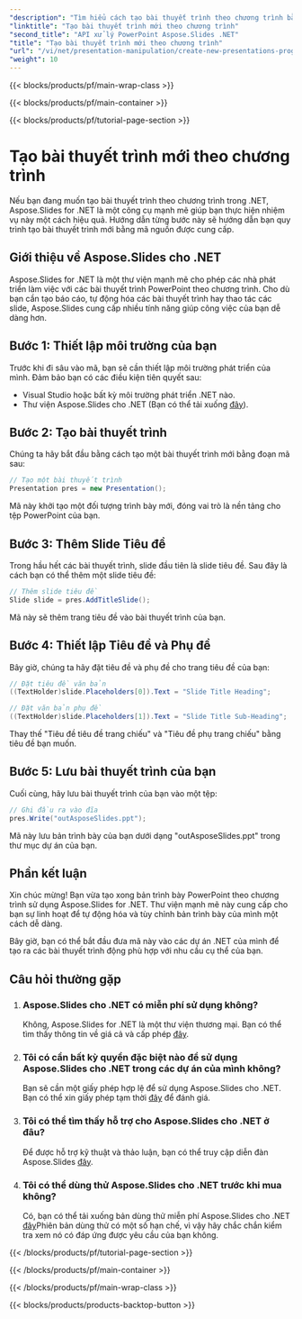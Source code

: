 ```yaml
---
"description": "Tìm hiểu cách tạo bài thuyết trình theo chương trình bằng Aspose.Slides cho .NET. Hướng dẫn từng bước với mã nguồn để tự động hóa hiệu quả."
"linktitle": "Tạo bài thuyết trình mới theo chương trình"
"second_title": "API xử lý PowerPoint Aspose.Slides .NET"
"title": "Tạo bài thuyết trình mới theo chương trình"
"url": "/vi/net/presentation-manipulation/create-new-presentations-programmatically/"
"weight": 10
---
```


{{< blocks/products/pf/main-wrap-class >}}

{{< blocks/products/pf/main-container >}}

{{< blocks/products/pf/tutorial-page-section >}}

# Tạo bài thuyết trình mới theo chương trình


Nếu bạn đang muốn tạo bài thuyết trình theo chương trình trong .NET, Aspose.Slides for .NET là một công cụ mạnh mẽ giúp bạn thực hiện nhiệm vụ này một cách hiệu quả. Hướng dẫn từng bước này sẽ hướng dẫn bạn quy trình tạo bài thuyết trình mới bằng mã nguồn được cung cấp.

## Giới thiệu về Aspose.Slides cho .NET

Aspose.Slides for .NET là một thư viện mạnh mẽ cho phép các nhà phát triển làm việc với các bài thuyết trình PowerPoint theo chương trình. Cho dù bạn cần tạo báo cáo, tự động hóa các bài thuyết trình hay thao tác các slide, Aspose.Slides cung cấp nhiều tính năng giúp công việc của bạn dễ dàng hơn.

## Bước 1: Thiết lập môi trường của bạn

Trước khi đi sâu vào mã, bạn sẽ cần thiết lập môi trường phát triển của mình. Đảm bảo bạn có các điều kiện tiên quyết sau:

- Visual Studio hoặc bất kỳ môi trường phát triển .NET nào.
- Thư viện Aspose.Slides cho .NET (Bạn có thể tải xuống [đây](https://releases.aspose.com/slides/net/)).

## Bước 2: Tạo bài thuyết trình

Chúng ta hãy bắt đầu bằng cách tạo một bài thuyết trình mới bằng đoạn mã sau:

```csharp
// Tạo một bài thuyết trình
Presentation pres = new Presentation();
```

Mã này khởi tạo một đối tượng trình bày mới, đóng vai trò là nền tảng cho tệp PowerPoint của bạn.

## Bước 3: Thêm Slide Tiêu đề

Trong hầu hết các bài thuyết trình, slide đầu tiên là slide tiêu đề. Sau đây là cách bạn có thể thêm một slide tiêu đề:

```csharp
// Thêm slide tiêu đề
Slide slide = pres.AddTitleSlide();
```

Mã này sẽ thêm trang tiêu đề vào bài thuyết trình của bạn.

## Bước 4: Thiết lập Tiêu đề và Phụ đề

Bây giờ, chúng ta hãy đặt tiêu đề và phụ đề cho trang tiêu đề của bạn:

```csharp
// Đặt tiêu đề văn bản
((TextHolder)slide.Placeholders[0]).Text = "Slide Title Heading";

// Đặt văn bản phụ đề
((TextHolder)slide.Placeholders[1]).Text = "Slide Title Sub-Heading";
```

Thay thế "Tiêu đề tiêu đề trang chiếu" và "Tiêu đề phụ trang chiếu" bằng tiêu đề bạn muốn.

## Bước 5: Lưu bài thuyết trình của bạn

Cuối cùng, hãy lưu bài thuyết trình của bạn vào một tệp:

```csharp
// Ghi đầu ra vào đĩa
pres.Write("outAsposeSlides.ppt");
```

Mã này lưu bản trình bày của bạn dưới dạng "outAsposeSlides.ppt" trong thư mục dự án của bạn.

## Phần kết luận

Xin chúc mừng! Bạn vừa tạo xong bản trình bày PowerPoint theo chương trình sử dụng Aspose.Slides for .NET. Thư viện mạnh mẽ này cung cấp cho bạn sự linh hoạt để tự động hóa và tùy chỉnh bản trình bày của mình một cách dễ dàng.

Bây giờ, bạn có thể bắt đầu đưa mã này vào các dự án .NET của mình để tạo ra các bài thuyết trình động phù hợp với nhu cầu cụ thể của bạn.

## Câu hỏi thường gặp

1. ### Aspose.Slides cho .NET có miễn phí sử dụng không?
   Không, Aspose.Slides for .NET là một thư viện thương mại. Bạn có thể tìm thấy thông tin về giá cả và cấp phép [đây](https://purchase.aspose.com/buy).

2. ### Tôi có cần bất kỳ quyền đặc biệt nào để sử dụng Aspose.Slides cho .NET trong các dự án của mình không?
   Bạn sẽ cần một giấy phép hợp lệ để sử dụng Aspose.Slides cho .NET. Bạn có thể xin giấy phép tạm thời [đây](https://purchase.aspose.com/temporary-license/) để đánh giá.

3. ### Tôi có thể tìm thấy hỗ trợ cho Aspose.Slides cho .NET ở đâu?
   Để được hỗ trợ kỹ thuật và thảo luận, bạn có thể truy cập diễn đàn Aspose.Slides [đây](https://forum.aspose.com/).

4. ### Tôi có thể dùng thử Aspose.Slides cho .NET trước khi mua không?
   Có, bạn có thể tải xuống bản dùng thử miễn phí Aspose.Slides cho .NET [đây](https://releases.aspose.com/)Phiên bản dùng thử có một số hạn chế, vì vậy hãy chắc chắn kiểm tra xem nó có đáp ứng được yêu cầu của bạn không.

{{< /blocks/products/pf/tutorial-page-section >}}

{{< /blocks/products/pf/main-container >}}

{{< /blocks/products/pf/main-wrap-class >}}

{{< blocks/products/products-backtop-button >}}